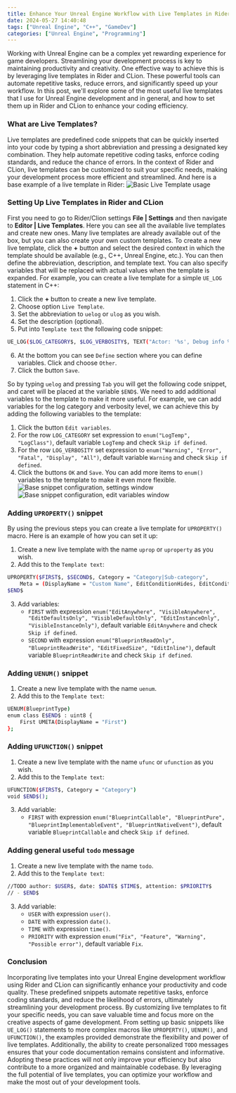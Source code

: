 ```yaml
---
title: Enhance Your Unreal Engine Workflow with Live Templates in Rider and CLion
date: 2024-05-27 14:40:48
tags: ["Unreal Engine", "C++", "GameDev"]
categories: ["Unreal Engine", "Programming"]
---
```

Working with Unreal Engine can be a complex yet rewarding experience for game developers. Streamlining your development process is key to maintaining productivity and creativity. 
One effective way to achieve this is by leveraging live templates in Rider and CLion. These powerful tools can automate repetitive tasks, reduce errors, and significantly speed up your workflow. 
In this post, we'll explore some of the most useful live templates that I use for Unreal Engine development and in general, and how to set them up in Rider and CLion to enhance your coding efficiency.

### What are Live Templates?

Live templates are predefined code snippets that can be quickly inserted into your code by typing a short abbreviation and pressing a designated key combination. They help automate repetitive coding tasks, enforce coding standards, and reduce the chance of errors. In the context of Rider and CLion, live templates can be customized to suit your specific needs, making your development process more efficient and streamlined.
And here is a base example of a live template in Rider:
![Basic Live Template usage](assets/live-templates-ue-rider-clion/live-templates-ue-rider-clion-1.gif)

### Setting Up Live Templates in Rider and CLion

First you need to go to Rider/Clion settings **File | Settings** and then navigate to **Editor | Live Templates**. Here you can see all the available live templates and create new ones.
Many live templates are already available out of the box, but you can also create your own custom templates. To create a new live template, click the **+** button and select the desired context in which the template should be available (e.g., C++, Unreal Engine, etc.). You can then define the abbreviation, description, and template text. You can also specify variables that will be replaced with actual values when the template is expanded.
For example, you can create a live template for a simple `UE_LOG` statement in C++:
1. Click the **+** button to create a new live template.
2. Choose option `Live Template`.
3. Set the abbreviation to `uelog` or `ulog` as you wish.
4. Set the description (optional).
5. Put into `Template text` the following code snippet:
```sh
UE_LOG($LOG_CATEGORY$, $LOG_VERBOSITY$, TEXT("Actor: '%s', Debug info %s"), *GetName(), $END$);
```
6. At the bottom you can see `Define` section where you can define variables. Click and choose `Other`.
7. Click the button `Save`.

So by typing `uelog` and pressing `Tab` you will get the following code snippet, and caret will be placed at the variable `$END$`. 
We need to add additional variables to the template to make it more useful. For example, we can add variables for the log category and verbosity level, we can achieve this by adding the following variables to the template:
1. Click the button `Edit variables`.
2. For the row `LOG_CATEGORY` set expression to `enum("LogTemp", "LogClass")`, default variable `LogTemp` and check `Skip if defined`.
3. For the row `LOG_VERBOSITY` set expression to `enum("Warning", "Error", "Fatal", "Display", "All")`, default variable `Warning` and check `Skip if defined`.
4. Click the buttons `OK` and `Save`.
You can add more items to `enum()` variables to the template to make it even more flexible.
![Base snippet configuration, settings window](assets/live-templates-ue-rider-clion/live-templates-ue-rider-clion-2.png)
![Base snippet configuration, edit variables window](assets/live-templates-ue-rider-clion/live-templates-ue-rider-clion-3.png)

### Adding `UPROPERTY()` snippet

By using the previous steps you can create a live template for `UPROPERTY()` macro. Here is an example of how you can set it up:
1. Create a new live template with the name `uprop` or `uproperty` as you wish.
2. Add this to the `Template text`:
```sh
UPROPERTY($FIRST$, $SECOND$, Category = "Category|Sub-category", 
	Meta = (DisplayName = "Custom Name", EditConditionHides, EditCondition = "bCustomBoolVar"))
$END$
```
3. Add variables:
   - `FIRST` with expression `enum("EditAnywhere", "VisibleAnywhere", "EditDefaultsOnly", "VisibleDefaultOnly", "EditInstanceOnly", "VisibleInstanceOnly")`, default variable `EditAnywhere` and check `Skip if defined`.
   - `SECOND` with expression `enum("BlueprintReadOnly", "BlueprintReadWrite", "EditFixedSize", "EditInline")`, default variable `BlueprintReadWrite` and check `Skip if defined`.


### Adding `UENUM()` snippet

1. Create a new live template with the name `uenum`.
2. Add this to the `Template text`:
```sh
UENUM(BlueprintType)
enum class E$END$ : uint8 {
    First UMETA(DisplayName = "First")
};
```

### Adding `UFUNCTION()` snippet

1. Create a new live template with the name `ufunc` or `ufunction` as you wish.
2. Add this to the `Template text`:
```sh
UFUNCTION($FIRST$, Category = "Category")
void $END$();
```
3. Add variable:
    - `FIRST` with expression `enum("BlueprintCallable", "BlueprintPure", "BlueprintImplementableEvent", "BlueprintNativeEvent")`, default variable `BlueprintCallable` and check `Skip if defined`.

### Adding general useful `todo` message

1. Create a new live template with the name `todo`.
2. Add this to the `Template text`:
```sh
//TODO author: $USER$, date: $DATE$ $TIME$, attention: $PRIORITY$ 
// - $END$
```
3. Add variable:
    - `USER` with expression `user()`.
    - `DATE` with expression `date()`.
    - `TIME` with expression `time()`.
    - `PRIORITY` with expression `enum("Fix", "Feature", "Warning", "Possible error")`, default variable `Fix`.

### Conclusion

Incorporating live templates into your Unreal Engine development workflow using Rider and CLion can significantly enhance your productivity and code quality. These predefined snippets automate repetitive tasks, enforce coding standards, and reduce the likelihood of errors, ultimately streamlining your development process. By customizing live templates to fit your specific needs, you can save valuable time and focus more on the creative aspects of game development.
From setting up basic snippets like `UE_LOG()` statements to more complex macros like `UPROPERTY()`, `UENUM()`, and `UFUNCTION()`, the examples provided demonstrate the flexibility and power of live templates. Additionally, the ability to create personalized `TODO` messages ensures that your code documentation remains consistent and informative.
Adopting these practices will not only improve your efficiency but also contribute to a more organized and maintainable codebase. By leveraging the full potential of live templates, you can optimize your workflow and make the most out of your development tools.